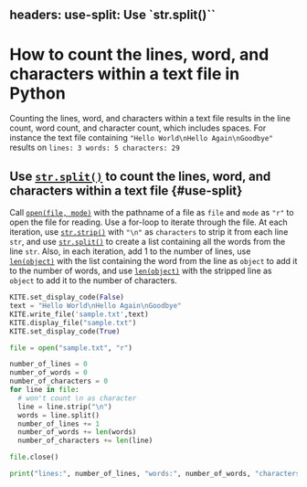 headers:
  use-split: Use `str.split()``
---
# How to count the lines, word, and characters within a text file in Python
Counting the lines, word, and characters within a text file results in the line count, word count, and character count, which includes spaces. For instance the text file containing `"Hello World\nHello Again\nGoodbye"` results on `lines: 3 words: 5 characters: 29`

## Use [`str.split()`](kite-sym:builtins.str.split) to count the lines, word, and characters within a text file {#use-split}
Call [`open(file, mode)`](kite-sym:builtins.open) with the pathname of a file as `file` and `mode` as `"r"` to open the file for reading. Use a for-loop to iterate through the file. At each iteration, use [`str.strip()`](kite-sym:builtins.str.strip) with `"\n"` as `characters` to strip it from each line `str`, and use [`str.split()`](kite-sym:builtins.str.split) to create a list containing all the words from the line `str`. Also, in each iteration, add 1 to the number of lines, use [`len(object)`](kite-sym:builtins.len) with the list containing the word from the line as `object` to add it to the number of words, and use [`len(object)`](kite-sym:builtins.len) with the stripped line as `object` to add it to the number of characters.
```python
KITE.set_display_code(False)
text = "Hello World\nHello Again\nGoodbye"
KITE.write_file('sample.txt',text)
KITE.display_file("sample.txt")
KITE.set_display_code(True)

file = open("sample.txt", "r")

number_of_lines = 0
number_of_words = 0
number_of_characters = 0
for line in file:
  # won't count \n as character
  line = line.strip("\n")
  words = line.split()
  number_of_lines += 1
  number_of_words += len(words)
  number_of_characters += len(line)

file.close()

print("lines:", number_of_lines, "words:", number_of_words, "characters:", number_of_characters)
```
